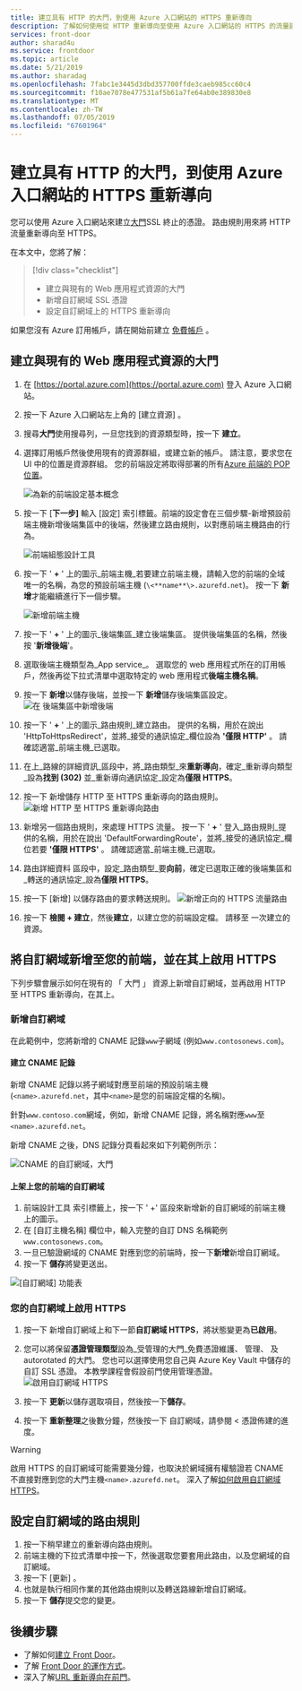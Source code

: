 ```yaml
---
title: 建立具有 HTTP 的大門，到使用 Azure 入口網站的 HTTPS 重新導向
description: 了解如何使用從 HTTP 重新導向至使用 Azure 入口網站的 HTTPS 的流量建立前端。
services: front-door
author: sharad4u
ms.service: frontdoor
ms.topic: article
ms.date: 5/21/2019
ms.author: sharadag
ms.openlocfilehash: 7fabc1e3445d3dbd357700ffde3caeb985cc60c4
ms.sourcegitcommit: f10ae7078e477531af5b61a7fe64ab0e389830e8
ms.translationtype: MT
ms.contentlocale: zh-TW
ms.lasthandoff: 07/05/2019
ms.locfileid: "67601964"
---
```

# <a name="create-a-front-door-with-http-to-https-redirection-using-the-azure-portal"></a>建立具有 HTTP 的大門，到使用 Azure 入口網站的 HTTPS 重新導向

您可以使用 Azure 入口網站來建立[大門](front-door-overview.md)SSL 終止的憑證。 路由規則用來將 HTTP 流量重新導向至 HTTPS。

在本文中，您將了解：

> [!div class="checklist"]
> * 建立與現有的 Web 應用程式資源的大門
> * 新增自訂網域 SSL 憑證 
> * 設定自訂網域上的 HTTPS 重新導向

如果您沒有 Azure 訂用帳戶，請在開始前建立 [免費帳戶](https://azure.microsoft.com/free/?WT.mc_id=A261C142F) 。

## <a name="create-a-front-door-with-an-existing-web-app-resource"></a>建立與現有的 Web 應用程式資源的大門

1. 在 [https://portal.azure.com](https://portal.azure.com) 登入 Azure 入口網站。
2. 按一下 Azure 入口網站左上角的 [建立資源]  。
3. 搜尋**大門**使用搜尋列，一旦您找到的資源類型時，按一下 **建立**。
4. 選擇訂用帳戶然後使用現有的資源群組，或建立新的帳戶。 請注意，要求您在 UI 中的位置是資源群組。 您的前端設定將取得部署的所有[Azure 前端的 POP 位置](https://docs.microsoft.com/azure/frontdoor/front-door-faq#what-are-the-pop-locations-for-azure-front-door-service)。

    ![為新的前端設定基本概念](./media/front-door-url-redirect/front-door-create-basics.png)

5. 按一下 [**下一步]** 輸入 [設定] 索引標籤。前端的設定會在三個步驟-新增預設前端主機新增後端集區中的後端，然後建立路由規則，以對應前端主機路由的行為。 

     ![前端組態設計工具](./media/front-door-url-redirect/front-door-designer.png)

6. 按一下 ' **+** ' 上的圖示_前端主機_若要建立前端主機，請輸入您的前端的全域唯一的名稱，為您的預設前端主機 (`\<**name**\>.azurefd.net`)。 按一下 **新增**才能繼續進行下一個步驟。

     ![新增前端主機](./media/front-door-url-redirect/front-door-create-fehost.png)

7. 按一下 ' **+** ' 上的圖示_後端集區_建立後端集區。 提供後端集區的名稱，然後按 '**新增後端**'。
8. 選取後端主機類型為_App service_。 選取您的 web 應用程式所在的訂用帳戶，然後再從下拉式清單中選取特定的 web 應用程式**後端主機名稱**。
9. 按一下 **新增**以儲存後端，並按一下 **新增**儲存後端集區設定。 ![在 後端集區中新增後端](./media/front-door-url-redirect/front-door-create-backendpool.png)

10. 按一下 ' **+** ' 上的圖示_路由規則_建立路由。 提供的名稱，用於在說出 'HttpToHttpsRedirect'，並將_接受的通訊協定_欄位設為 **'僅限 HTTP'** 。 請確認適當_前端主機_已選取。  
11. 在上_路線的詳細資訊_區段中，將_路由類型_來**重新導向**，確定_重新導向類型_設為**找到 (302)** 並_重新導向通訊協定_設定為**僅限 HTTPS**。 
12. 按一下 新增儲存 HTTP 至 HTTPS 重新導向的路由規則。
     ![新增 HTTP 至 HTTPS 重新導向路由](./media/front-door-url-redirect/front-door-redirect-config-example.png)
13. 新增另一個路由規則，來處理 HTTPS 流量。 按一下 ' **+** ' 登入_路由規則_提供的名稱，用於在說出 'DefaultForwardingRoute'，並將_接受的通訊協定_欄位若要 **'僅限 HTTPS'** 。 請確認適當_前端主機_已選取。
14. 路由詳細資料 區段中，設定_路由類型_要**向前**，確定已選取正確的後端集區和_轉送的通訊協定_設為**僅限 HTTPS**。 
15. 按一下 [新增] 以儲存路由的要求轉送規則。
     ![新增正向的 HTTPS 流量路由](./media/front-door-url-redirect/front-door-forward-route-example.png)
16. 按一下 **檢閱 + 建立**，然後**建立**，以建立您的前端設定檔。 請移至 一次建立的資源。

## <a name="add-a-custom-domain-to-your-front-door-and-enable-https-on-it"></a>將自訂網域新增至您的前端，並在其上啟用 HTTPS
下列步驟會展示如何在現有的 「 大門 」 資源上新增自訂網域，並再啟用 HTTP 至 HTTPS 重新導向，在其上。 

### <a name="add-a-custom-domain"></a>新增自訂網域

在此範例中，您將新增的 CNAME 記錄`www`子網域 (例如`www.contosonews.com`)。

#### <a name="create-the-cname-record"></a>建立 CNAME 記錄

新增 CNAME 記錄以將子網域對應至前端的預設前端主機 (`<name>.azurefd.net`，其中`<name>`是您的前端設定檔的名稱)。

針對`www.contoso.com`網域，例如，新增 CNAME 記錄，將名稱對應`www`至`<name>.azurefd.net`。

新增 CNAME 之後，DNS 記錄分頁看起來如下列範例所示：

![CNAME 的自訂網域，大門](./media/front-door-url-redirect/front-door-dns-cname.png)

#### <a name="onboard-the-custom-domain-on-your-front-door"></a>上架上您的前端的自訂網域

1. 前端設計工具 索引標籤上，按一下 ' +' 區段來新增新的自訂網域的前端主機上的圖示。 
2. 在 [自訂主機名稱] 欄位中，輸入完整的自訂 DNS 名稱範例`www.contosonews.com`。 
3. 一旦已驗證網域的 CNAME 對應到您的前端時，按一下**新增**新增自訂網域。
4. 按一下 **儲存**將變更送出。

![[自訂網域] 功能表](./media/front-door-url-redirect/front-door-add-custom-domain.png)

### <a name="enable-https-on-your-custom-domain"></a>您的自訂網域上啟用 HTTPS

1. 按一下 新增自訂網域上和下一節**自訂網域 HTTPS**，將狀態變更為**已啟用**。
2. 您可以將保留**憑證管理類型**設為_受管理的大門_免費憑證維護、 管理、 及 autorotated 的大門。 您也可以選擇使用您自己與 Azure Key Vault 中儲存的自訂 SSL 憑證。 本教學課程會假設前門使用管理憑證。
![啟用自訂網域 HTTPS](./media/front-door-url-redirect/front-door-custom-domain-https.png)

3. 按一下 **更新**以儲存選取項目，然後按一下**儲存**。
4. 按一下 **重新整理**之後數分鐘，然後按一下 自訂網域，請參閱 < 憑證佈建的進度。 

> [!WARNING]
> 啟用 HTTPS 的自訂網域可能需要幾分鐘，也取決於網域擁有權驗證若 CNAME 不直接對應到您的大門主機`<name>.azurefd.net`。 深入了解[如何啟用自訂網域 HTTPS](./front-door-custom-domain-https.md)。

## <a name="configure-the-routing-rules-for-the-custom-domain"></a>設定自訂網域的路由規則

1. 按一下稍早建立的重新導向路由規則。
2. 前端主機的下拉式清單中按一下，然後選取您要套用此路由，以及您網域的自訂網域。
3. 按一下 [更新]  。
4. 也就是執行相同作業的其他路由規則以及轉送路線新增自訂網域。
5. 按一下 **儲存**提交您的變更。

## <a name="next-steps"></a>後續步驟

- 了解如何[建立 Front Door](quickstart-create-front-door.md)。
- 了解 [Front Door 的運作方式](front-door-routing-architecture.md)。
- 深入了解[URL 重新導向在前門](front-door-url-redirect.md)。
